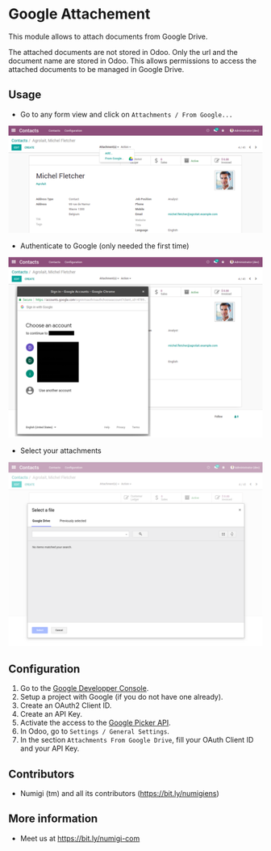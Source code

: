# Google Attachement

This module allows to attach documents from Google Drive.

The attached documents are not stored in Odoo. Only the url and the document name are stored in Odoo.
This allows permissions to access the attached documents to be managed in Google Drive.

## Usage

* Go to any form view and click on `Attachments / From Google...`

![Sidebar](static/description/sidebar.png?raw=true)

* Authenticate to Google (only needed the first time)

![Google OAuth2](static/description/oauth2.png?raw=true)

* Select your attachments

![Google Picker](static/description/picker.png?raw=true)

## Configuration

1. Go to the [Google Developper Console](https://console.developers.google.com/apis/dashboard).
2. Setup a project with Google (if you do not have one already).
3. Create an OAuth2 Client ID.
4. Create an API Key.
5. Activate the access to the [Google Picker API](https://developers.google.com/picker/).
6. In Odoo, go to `Settings / General Settings`.
7. In the section `Attachments From Google Drive`, fill your OAuth Client ID and your API Key.

Contributors
------------
* Numigi (tm) and all its contributors (https://bit.ly/numigiens)

More information
----------------
* Meet us at https://bit.ly/numigi-com
